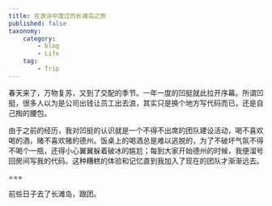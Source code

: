 ```yaml
---
title: 在游泳中度过的长滩岛之旅
published: false
taxonomy:
    category:
        - blog
        - Life
    tag:
        - Trip
---
```


春天来了，万物复苏，又到了交配的季节。一年一度的凹挺就此拉开序幕。所谓凹挺，很多人以为是公司出钱让员工出去浪，其实只是换个地方写代码而已，还是自己掏的腰包。

由于之前的经历，我对凹挺的认识就是一个不得不出席的团队建设活动，喝不喜欢喝的酒，赌不喜欢赌的德州。饭桌上的喝酒总是难以逃脱的，为了不破坏气氛不得不喝个一瓶，还得小心翼翼躲着破冰的尴尬；每到大家开始德州的时候，我便溜号回房间写我的代码。这种糟糕的体验和记忆直到我加入了现在的团队才渐渐远去。

===

前些日子去了长滩岛，跟团。